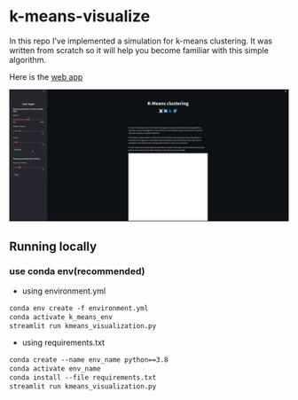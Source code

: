 # k-means-visualize

In this repo I've implemented a simulation for k-means clustering.
It was written from scratch so it will help you become familiar with this simple algorithm.

Here is the [web app](https://share.streamlit.io/rraphaell/k-means-visualize/main/kmeans_visualization.py)

![visualization](assets/demo.gif)


## Running locally
### use conda env(recommended)
- using environment.yml
```
conda env create -f environment.yml
conda activate k_means_env
streamlit run kmeans_visualization.py
```

- using requirements.txt
```
conda create --name env_name python==3.8
conda activate env_name
conda install --file requirements.txt
streamlit run kmeans_visualization.py
```
